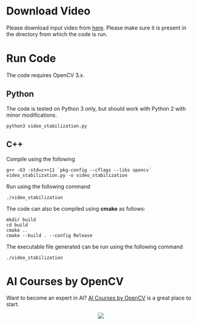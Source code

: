 # Download Video

Please download input video from
[here](https://drive.google.com/file/d/1l-dFUMD4Q9CzCbRuqYp0DIMjdFICJQT0/view?usp=sharing).
Please make sure it is present in the directory from which the code is run.

# Run Code

The code requires OpenCV 3.x.

## Python

The code is tested on Python 3 only, but should work with Python 2 with minor
modifications.

```
python3 video_stabilization.py
```

## C++

Compile using the following

```
g++ -O3 -std=c++11 `pkg-config --cflags --libs opencv` video_stabilization.py -o video_stabilization
```

Run using the following command

```
./video_stabilization
```

The code can also be compiled using **cmake** as follows:

```
mkdir build
cd build
cmake ..
cmake --build . --config Release
```

The executable file generated can be run using the following command

```
./video_stabilization
```

# AI Courses by OpenCV

Want to become an expert in AI?
[AI Courses by OpenCV](https://opencv.org/courses/) is a great place to start.

<a href="https://opencv.org/courses/">
<p align="center"> 
<img src="https://www.learnopencv.com/wp-content/uploads/2020/04/AI-Courses-By-OpenCV-Github.png">
</p>
</a>
